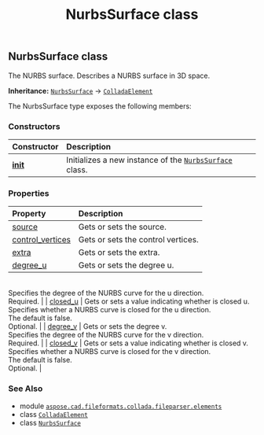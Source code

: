 ﻿---
title: NurbsSurface class
second_title: Aspose.CAD for Python via .NET API References
description: 
type: docs
weight: 750
url: /python-net/aspose.cad.fileformats.collada.fileparser.elements/nurbssurface/
is_root: false
---

## NurbsSurface class

The NURBS surface.
Describes a NURBS surface in 3D space.



**Inheritance:** [`NurbsSurface`](/cad/python-net/aspose.cad.fileformats.collada.fileparser.elements/nurbssurface) → 
[`ColladaElement`](/cad/python-net/aspose.cad.fileformats.collada.fileparser.elements/colladaelement)



The NurbsSurface type exposes the following members:

### Constructors
| Constructor | Description |
| :- | :- |
| [__init__](/cad/python-net/aspose.cad.fileformats.collada.fileparser.elements/nurbssurface/__init__/#) | Initializes a new instance of the [`NurbsSurface`](/cad/python-net/aspose.cad.fileformats.collada.fileparser.elements/nurbssurface) class. |


### Properties
| Property | Description |
| :- | :- |
| [source](/cad/python-net/aspose.cad.fileformats.collada.fileparser.elements/nurbssurface/source) | Gets or sets the source. |
| [control_vertices](/cad/python-net/aspose.cad.fileformats.collada.fileparser.elements/nurbssurface/control_vertices) | Gets or sets the control vertices. |
| [extra](/cad/python-net/aspose.cad.fileformats.collada.fileparser.elements/nurbssurface/extra) | Gets or sets the extra. |
| [degree_u](/cad/python-net/aspose.cad.fileformats.collada.fileparser.elements/nurbssurface/degree_u) | Gets or sets the degree u.<br/>Specifies the degree of the NURBS curve for the u direction.<br/>Required. |
| [closed_u](/cad/python-net/aspose.cad.fileformats.collada.fileparser.elements/nurbssurface/closed_u) | Gets or sets a value indicating whether is closed u.<br/>Specifies whether a NURBS curve is closed for the u direction.<br/>The default is false.<br/>Optional. |
| [degree_v](/cad/python-net/aspose.cad.fileformats.collada.fileparser.elements/nurbssurface/degree_v) | Gets or sets the degree v.<br/>Specifies the degree of the NURBS curve for the v direction.<br/>Required. |
| [closed_v](/cad/python-net/aspose.cad.fileformats.collada.fileparser.elements/nurbssurface/closed_v) | Gets or sets a value indicating whether is closed v.<br/>Specifies whether a NURBS curve is closed for the v direction.<br/>The default is false.<br/>Optional. |



### See Also
* module [`aspose.cad.fileformats.collada.fileparser.elements`](..)
* class [`ColladaElement`](/cad/python-net/aspose.cad.fileformats.collada.fileparser.elements/colladaelement)
* class [`NurbsSurface`](/cad/python-net/aspose.cad.fileformats.collada.fileparser.elements/nurbssurface)
